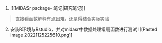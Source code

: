 1. ![[MIDASr package- 笔记|研究笔记]]
>直接看函数解释有点困难，还是得结合实际实验

2. 安装R环境与Rstudio，并对midasr中数据处理常用函数进行测试
![[Pasted image 20221125225610.png]]